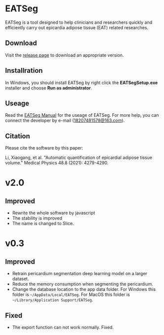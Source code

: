 # EATSeg
EATSeg is a tool designed to help clinicians and researchers quickly and efficiently carry out epicardia adipose tissue (EAT) related researches.

## Download

Visit the [release page](https://github.com/MountainAndMorning/EATSeg/releases) to download an appropriate version.

## Installration

In Windows, you should install EATSeg by right click the **EATSegSetup.exe** installer and choose **Run as administrator**. 

## Useage

Read the [EATSeg Manual](https://github.com/MountainAndMorning/EATSeg/blob/main/EATSeg%20Manual.pdf) for the useage of EATSeg. For more help, you can connect the developer by e-mail (18207481578@163.com).

## Citation

Please cite the software by this paper:

Li, Xiaogang, et al. "Automatic quantification of epicardial adipose tissue volume." Medical Physics 48.8 (2021): 4279-4290.

# v2.0
## Improved
- Rewrite the whole software by javascript
- The stability is improved
- The name is changed to Slice.

# v0.3
## Improved
- Retrain pericardium segmentation deep learning model on  a larger dataset.
- Reduce the memory consumption when segmenting the pericardium.
- Change the database location to the app data folder. For Windows this folder is `~/AppData/Local/EATSeg`. For MacOS this folder is `~/Library/Application Support/EATSeg`.

## Fixed
- The export function can not work normally. Fixed.




